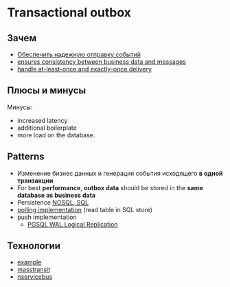# Transactional outbox

## Зачем

- [Обеспечить надежную отправку событий](https://microservices.io/patterns/data/transactional-outbox.html)
- [ensures consistency between business data and messages](https://docs.particular.net/nservicebus/outbox/)
- [handle at-least-once and exactly-once delivery](https://event-driven.io/en/outbox_inbox_patterns_and_delivery_guarantees_explained/)

## Плюсы и минусы

Минусы:

- increased latency
- additional boilerplate
- more load on the database.

## Patterns

- Изменение бизнес данных и генерация события исходящего __в одной транзакции__
- For best __performance__, __outbox data__ should be stored in the __same database as business data__
- Persistence [NOSQL, SQL](https://docs.particular.net/nservicebus/outbox/#persistence)
- [polling implementation](https://event-driven.io/en/outbox_inbox_patterns_and_delivery_guarantees_explained/) (read table in SQL store)
- push implementation
	- [PGSQL WAL Logical Replication](https://event-driven.io/en/push_based_outbox_pattern_with_postgres_logical_replication/)

## Технологии

- [example](https://itnext.io/the-outbox-pattern-in-event-driven-asp-net-core-microservice-architectures-10b8d9923885)
- [masstransit](https://masstransit.io/documentation/concepts/exceptions#outbox)
- [nservicebus](https://docs.particular.net/nservicebus/outbox/)
